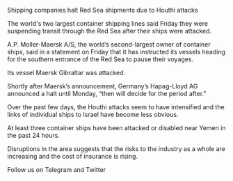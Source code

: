 Shipping companies halt Red Sea shipments due to Houthi attacks

The world's two largest container shipping lines said Friday they were suspending transit through the Red Sea after their ships were attacked.

A.P. Moller-Maersk A/S, the world’s second-largest owner of container ships, said in a statement on Friday that it has instructed its vessels heading for the southern entrance of the Red Sea to pause their voyages.

Its vessel Maersk Gibraltar was attacked.

Shortly after Maersk’s announcement, Germany’s Hapag-Lloyd AG announced a halt until Monday, “then will decide for the period after.”

Over the past few days, the Houthi attacks seem to have intensified and the links of individual ships to Israel have become less obvious.

At least three container ships have been attacked or disabled near Yemen in the past 24 hours.

Disruptions in the area suggests that the risks to the industry as a whole are increasing and the cost of insurance is rising.

Follow us on Telegram and Twitter

